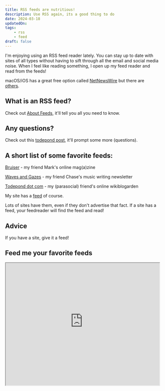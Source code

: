 ```yaml
---
title: RSS feeds are nutritious!
description: Use RSS again, its a good thing to do
date: 2024-03-18
updatedOn:
tags:
    - rss
    - feed
draft: false
---
```


I'm enjoying using an RSS feed reader lately. You can stay up to date with sites of all types without having to sift through all the email and social media noise. When I feel like reading something, I open up my feed reader and read from the feeds!

macOS/iOS has a great free option called [NetNewsWire](https://netnewswire.com/) but there are [others](https://aboutfeeds.com).

## What is an RSS feed?

Check out [About Feeds](https://aboutfeeds.com/), it'll tell you all you need to know.

## Any questions?

Check out this [todepond post](https://www.todepond.com/wikiblogarden/social-media/what-is-rss/matt-webb-answered/), it'll prompt some more (questions).

## A short list of some favorite feeds:

[Bruiser](https://www.bruisermag.com/) - my friend Mark's online mag(a)zine

[Waves and Gazes](https://wavesandgazes.live/) - my friend Chase's music writing newsletter

[Todepond dot com](https://www.todepond.com/wikiblogarden) - my (parasocial) friend's online wikiblogarden

My site has a [feed](/feed/feed.xml) of course.

Lots of sites have them, even if they don't advertise that fact. If a site has a feed, your feedreader will find the feed and read!

## Advice

If you have a site, give it a feed!

## Feed me your favorite feeds

<iframe width="100%" height="400" src="https://parkerdavis-feedhandler.web.val.run/"></iframe>
